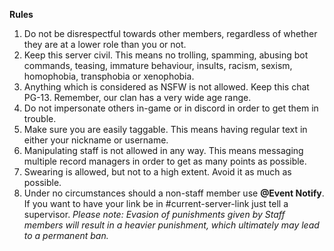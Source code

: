 **Rules**
1.  Do not be disrespectful towards other members, regardless of whether they are at a lower role than you or not.
2.  Keep this server civil. This means no trolling, spamming, abusing bot commands, teasing, immature behaviour, insults, racism, sexism, homophobia, transphobia or xenophobia.
3.  Anything which is considered as NSFW is not allowed. Keep this chat PG-13. Remember, our clan has a very wide age range.
4.  Do not impersonate others in-game or in discord in order to get them in trouble.
5.  Make sure you are easily taggable. This means having regular text in either your nickname or username.
6.  Manipulating staff is not allowed in any way. This means messaging multiple record managers in order to get as many points as possible.
7.  Swearing is allowed, but not to a high extent. Avoid it as much as possible.
8.  Under no circumstances should a non-staff member use **@Event Notify**. If you want to have your link be in #current-server-link just tell a supervisor.
_Please note: Evasion of punishments given by Staff members will result in a heavier punishment, which ultimately may lead to a permanent ban._